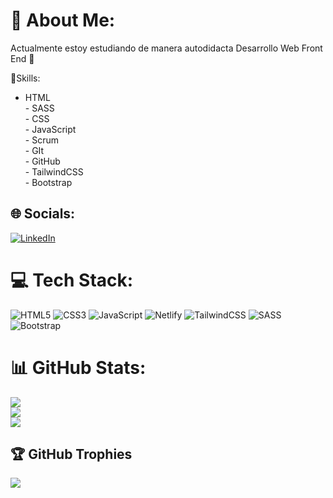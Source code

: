 # 💫 About Me:
Actualmente estoy estudiando de manera autodidacta Desarrollo Web Front End 🚀

🎯Skills:

- HTML<br>- SASS<br>- CSS<br>- JavaScript<br>- Scrum<br>- GIt<br>- GitHub<br>- TailwindCSS<br>- Bootstrap


## 🌐 Socials:
[![LinkedIn](https://img.shields.io/badge/LinkedIn-%230077B5.svg?logo=linkedin&logoColor=white)](https://linkedin.com/in/https://www.linkedin.com/in/fede-minatta-579a6b227/) 

# 💻 Tech Stack:
![HTML5](https://img.shields.io/badge/html5-%23E34F26.svg?style=for-the-badge&logo=html5&logoColor=white) ![CSS3](https://img.shields.io/badge/css3-%231572B6.svg?style=for-the-badge&logo=css3&logoColor=white) ![JavaScript](https://img.shields.io/badge/javascript-%23323330.svg?style=for-the-badge&logo=javascript&logoColor=%23F7DF1E) ![Netlify](https://img.shields.io/badge/netlify-%23000000.svg?style=for-the-badge&logo=netlify&logoColor=#00C7B7) ![TailwindCSS](https://img.shields.io/badge/tailwindcss-%2338B2AC.svg?style=for-the-badge&logo=tailwind-css&logoColor=white) ![SASS](https://img.shields.io/badge/SASS-hotpink.svg?style=for-the-badge&logo=SASS&logoColor=white) ![Bootstrap](https://img.shields.io/badge/bootstrap-%23563D7C.svg?style=for-the-badge&logo=bootstrap&logoColor=white)
# 📊 GitHub Stats:
![](https://github-readme-stats.vercel.app/api?username=fedeminatta&theme=tokyonight&hide_border=false&include_all_commits=false&count_private=false)<br/>
![](https://github-readme-streak-stats.herokuapp.com/?user=fedeminatta&theme=tokyonight&hide_border=false)<br/>
![](https://github-readme-stats.vercel.app/api/top-langs/?username=fedeminatta&theme=tokyonight&hide_border=false&include_all_commits=false&count_private=false&layout=compact)

## 🏆 GitHub Trophies
![](https://github-profile-trophy.vercel.app/?username=fedeminatta&theme=dracula&no-frame=false&no-bg=true&margin-w=4)
